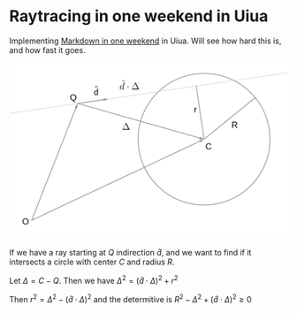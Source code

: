 # Raytracing in one weekend in Uiua

Implementing [Markdown in one
weekend](<https://raytracing.github.io/books/RayTracingInOneWeekend.html>) in
Uiua.  Will see how hard this is, and how fast it goes.

![image](images/SphereInter1.png)

If we have a ray starting at $Q$ indirection $\hat{d}$, and we want to find if
it intersects a circle with center $C$ and radius $R$.

Let $\Delta = C - Q$.  Then we have $\Delta^2 = (\hat{d} \cdot \Delta)^2 + r^2$

Then $r^2 = \Delta^2 - (\hat{d} \cdot \Delta)^2$ and the determitive is
$R^2 - \Delta^2 + (\hat{d} \cdot \Delta)^2 \ge 0$